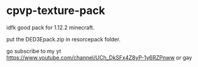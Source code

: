 # cpvp-texture-pack
idfk good pack for 1.12.2 minecraft.


put the DED3Epack.zip in resorcepack folder.


go subscribe to my yt https://www.youtube.com/channel/UCh_DkSFx4Z8yP-1y6RZPnww
or gay
